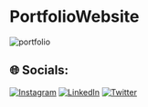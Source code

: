 # PortfolioWebsite

![portfolio](https://github.com/Ahmetkarakuss/PortfolioWebsite/assets/104313540/22cf07ae-7602-4f13-8dae-1f3c34579d2a)
## 🌐 Socials:
[![Instagram](https://img.shields.io/badge/Instagram-%23E4405F.svg?logo=Instagram&logoColor=white)](https://www.instagram.com/ahmetkarakusx) [![LinkedIn](https://img.shields.io/badge/LinkedIn-%230077B5.svg?logo=linkedin&logoColor=white)](https://www.linkedin.com/in/ahmet-karakus0/) [![Twitter](https://img.shields.io/badge/Twitter-%231DA1F2.svg?logo=Twitter&logoColor=white)](https://twitter.com/AhmetKarakusq) 
